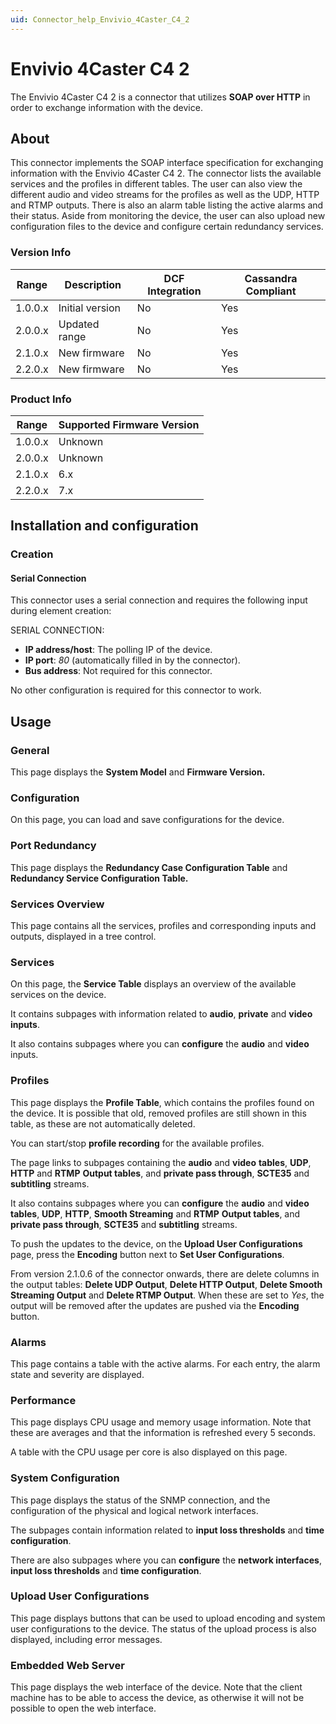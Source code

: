 ```yaml
---
uid: Connector_help_Envivio_4Caster_C4_2
---
```


# Envivio 4Caster C4 2

The Envivio 4Caster C4 2 is a connector that utilizes **SOAP over HTTP** in order to exchange information with the device.

## About

This connector implements the SOAP interface specification for exchanging information with the Envivio 4Caster C4 2. The connector lists the available services and the profiles in different tables. The user can also view the different audio and video streams for the profiles as well as the UDP, HTTP and RTMP outputs. There is also an alarm table listing the active alarms and their status. Aside from monitoring the device, the user can also upload new configuration files to the device and configure certain redundancy services.

### Version Info

| Range | Description | DCF Integration | Cassandra Compliant |
|------------------|-----------------|---------------------|-------------------------|
| 1.0.0.x          | Initial version | No                  | Yes                     |
| 2.0.0.x          | Updated range   | No                  | Yes                     |
| 2.1.0.x          | New firmware    | No                  | Yes                     |
| 2.2.0.x          | New firmware    | No                  | Yes                     |

### Product Info

| Range | Supported Firmware Version |
|------------------|-----------------------------|
| 1.0.0.x          | Unknown                     |
| 2.0.0.x          | Unknown                     |
| 2.1.0.x          | 6.x                         |
| 2.2.0.x          | 7.x                         |

## Installation and configuration

### Creation

#### Serial Connection

This connector uses a serial connection and requires the following input during element creation:

SERIAL CONNECTION:

- **IP address/host**: The polling IP of the device.
- **IP port**: *80* (automatically filled in by the connector).
- **Bus address**: Not required for this connector.

No other configuration is required for this connector to work.

## Usage

### General

This page displays the **System Model** and **Firmware Version.**

### Configuration

On this page, you can load and save configurations for the device.

### Port Redundancy

This page displays the **Redundancy Case Configuration Table** and **Redundancy Service Configuration Table.**

### Services Overview

This page contains all the services, profiles and corresponding inputs and outputs, displayed in a tree control.

### Services

On this page, the **Service Table** displays an overview of the available services on the device.

It contains subpages with information related to **audio**, **private** and **video inputs**.

It also contains subpages where you can **configure** the **audio** and **video** inputs.

### Profiles

This page displays the **Profile Table**, which contains the profiles found on the device. It is possible that old, removed profiles are still shown in this table, as these are not automatically deleted.

You can start/stop **profile recording** for the available profiles.

The page links to subpages containing the **audio** and **video** **tables**, **UDP**, **HTTP** and **RTMP** **Output tables**, and **private pass through**, **SCTE35** and **subtitling** streams.

It also contains subpages where you can **configure** the **audio** and **video** **tables**, **UDP**, **HTTP**, **Smooth Streaming** and **RTMP** **Output tables**, and **private pass through**, **SCTE35** and **subtitling** streams.

To push the updates to the device, on the **Upload User Configurations** page, press the **Encoding** button next to **Set User Configurations**.

From version 2.1.0.6 of the connector onwards, there are delete columns in the output tables: **Delete UDP Output**, **Delete HTTP Output**, **Delete Smooth Streaming Output** and **Delete RTMP Output**. When these are set to *Yes*, the output will be removed after the updates are pushed via the **Encoding** button.

### Alarms

This page contains a table with the active alarms. For each entry, the alarm state and severity are displayed.

### Performance

This page displays CPU usage and memory usage information. Note that these are averages and that the information is refreshed every 5 seconds.

A table with the CPU usage per core is also displayed on this page.

### System Configuration

This page displays the status of the SNMP connection, and the configuration of the physical and logical network interfaces.

The subpages contain information related to **input loss thresholds** and **time configuration**.

There are also subpages where you can **configure** the **network interfaces**, **input loss thresholds** and **time configuration**.

### Upload User Configurations

This page displays buttons that can be used to upload encoding and system user configurations to the device. The status of the upload process is also displayed, including error messages.

### Embedded Web Server

This page displays the web interface of the device. Note that the client machine has to be able to access the device, as otherwise it will not be possible to open the web interface.
